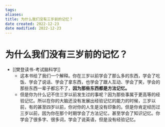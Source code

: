 ```yaml
---
tags: 
aliases: 
title: 为什么我们没有三岁前的记忆？
date created: 2022-12-23
date modified: 2022-12-23
---
```


# 为什么我们没有三岁前的记忆？

- [[樊登读书-考试脑科学]]
	-   这本书给了我们一个解释。你在三岁以前学会了那么多的东西，学会了吃饭、学会了说话、学会了拿东西，也学会了跟人互动、学会了笑，学会的那些东西一辈子都忘不了，**因为那些东西都是方法记忆。**
	-   但是你为什么记不住三岁以前发生过的事呢？因为那些事属于更高等的经验记忆。所以在你的大脑还没有发展出经验记忆的能力的时候，三岁以前，有的甚至四岁以前，你对你的人生是没有印象的。但是你肯定经历过三岁以前，因为你在那个时期学会了方法记忆，甚至学会了知识记忆。你学会了很多字、很多词，学会了说英语，但是没有经验记忆。